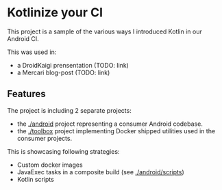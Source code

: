 # Kotlinize your CI

This project is a sample of the various ways
I introduced Kotlin in our Android CI.

This was used in:
+ a DroidKaigi prensentation (TODO: link)
+ a Mercari blog-post (TODO: link)

## Features

The project is including 2 separate projects:
+ the [./android](./android) project representing a consumer Android codebase.
+ the [./toolbox](./toolbox) project implementing Docker shipped utilities used in the consumer projects.

This is showcasing following strategies:
+ Custom docker images
+ JavaExec tasks in a composite build (see [./android/scripts](./android/scripts))
+ Kotlin scripts
